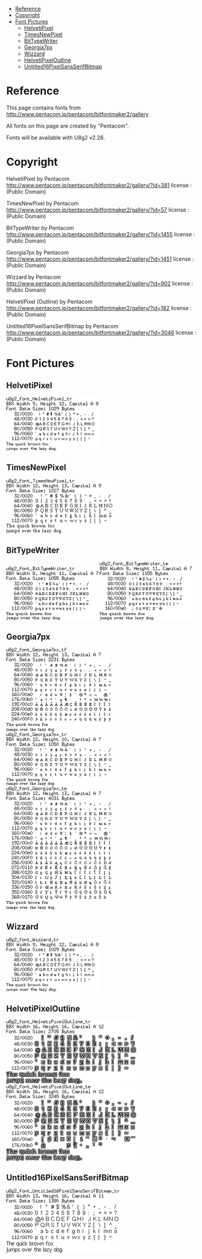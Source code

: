 
[tocstart]: # (toc start)

  * [Reference](#reference)
  * [Copyright](#copyright)
  * [Font Pictures](#font-pictures)
    * [HelvetiPixel](#helvetipixel)
    * [TimesNewPixel](#timesnewpixel)
    * [BitTypeWriter](#bittypewriter)
    * [Georgia7px](#georgia7px)
    * [Wizzard](#wizzard)
    * [HelvetiPixelOutline](#helvetipixeloutline)
    * [Untitled16PixelSansSerifBitmap](#untitled16pixelsansserifbitmap)

[tocend]: # (toc end)

# Reference

This page contains fonts from http://www.pentacom.jp/pentacom/bitfontmaker2/gallery

All fonts on this page are created by "Pentacom".

Fonts will be available with U8g2 v2.26.

# Copyright


HelvetiPixel by Pentacom
http://www.pentacom.jp/pentacom/bitfontmaker2/gallery/?id=381
license : (Public Domain)

TimesNewPixel by Pentacom
http://www.pentacom.jp/pentacom/bitfontmaker2/gallery/?id=57
license : (Public Domain)

BitTypeWriter by Pentacom
http://www.pentacom.jp/pentacom/bitfontmaker2/gallery/?id=1455
license : (Public Domain)

Georgia7px by Pentacom
http://www.pentacom.jp/pentacom/bitfontmaker2/gallery/?id=1451
license : (Public Domain)

Wizzard by Pentacom
http://www.pentacom.jp/pentacom/bitfontmaker2/gallery/?id=902
license : (Public Domain)

HelvetiPixel (Outline) by Pentacom
http://www.pentacom.jp/pentacom/bitfontmaker2/gallery/?id=182
license : (Public Domain)

Untitled16PixelSansSerifBitmap by Pentacom
http://www.pentacom.jp/pentacom/bitfontmaker2/gallery/?id=3046
license : (Public Domain)

# Font Pictures




## HelvetiPixel
![fntpic/u8g2_font_HelvetiPixel_tr.png](fntpic/u8g2_font_HelvetiPixel_tr.png)

## TimesNewPixel
![fntpic/u8g2_font_TimesNewPixel_tr.png](fntpic/u8g2_font_TimesNewPixel_tr.png)

## BitTypeWriter
![fntpic/u8g2_font_BitTypeWriter_tr.png](fntpic/u8g2_font_BitTypeWriter_tr.png)
![fntpic/u8g2_font_BitTypeWriter_te.png](fntpic/u8g2_font_BitTypeWriter_te.png)

## Georgia7px
![fntpic/u8g2_font_Georgia7px_tf.png](fntpic/u8g2_font_Georgia7px_tf.png)
![fntpic/u8g2_font_Georgia7px_tr.png](fntpic/u8g2_font_Georgia7px_tr.png)
![fntpic/u8g2_font_Georgia7px_te.png](fntpic/u8g2_font_Georgia7px_te.png)

## Wizzard
![fntpic/u8g2_font_Wizzard_tr.png](fntpic/u8g2_font_Wizzard_tr.png)

## HelvetiPixelOutline
![fntpic/u8g2_font_HelvetiPixelOutline_tr.png](fntpic/u8g2_font_HelvetiPixelOutline_tr.png)
![fntpic/u8g2_font_HelvetiPixelOutline_te.png](fntpic/u8g2_font_HelvetiPixelOutline_te.png)

## Untitled16PixelSansSerifBitmap
![fntpic/u8g2_font_Untitled16PixelSansSerifBitmap_tr.png](fntpic/u8g2_font_Untitled16PixelSansSerifBitmap_tr.png)
